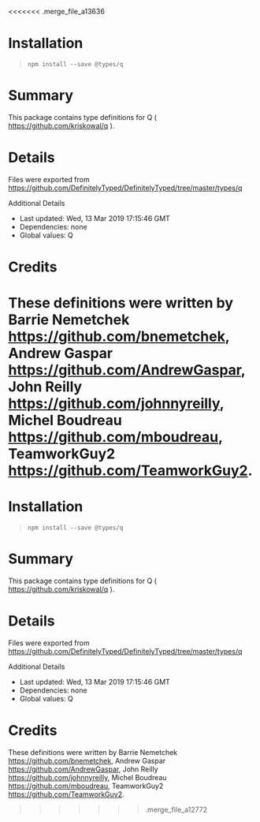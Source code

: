 <<<<<<< .merge_file_a13636
# Installation
> `npm install --save @types/q`

# Summary
This package contains type definitions for Q ( https://github.com/kriskowal/q ).

# Details
Files were exported from https://github.com/DefinitelyTyped/DefinitelyTyped/tree/master/types/q

Additional Details
 * Last updated: Wed, 13 Mar 2019 17:15:46 GMT
 * Dependencies: none
 * Global values: Q

# Credits
These definitions were written by Barrie Nemetchek <https://github.com/bnemetchek>, Andrew Gaspar <https://github.com/AndrewGaspar>, John Reilly <https://github.com/johnnyreilly>, Michel Boudreau <https://github.com/mboudreau>, TeamworkGuy2 <https://github.com/TeamworkGuy2>.
=======
# Installation
> `npm install --save @types/q`

# Summary
This package contains type definitions for Q ( https://github.com/kriskowal/q ).

# Details
Files were exported from https://github.com/DefinitelyTyped/DefinitelyTyped/tree/master/types/q

Additional Details
 * Last updated: Wed, 13 Mar 2019 17:15:46 GMT
 * Dependencies: none
 * Global values: Q

# Credits
These definitions were written by Barrie Nemetchek <https://github.com/bnemetchek>, Andrew Gaspar <https://github.com/AndrewGaspar>, John Reilly <https://github.com/johnnyreilly>, Michel Boudreau <https://github.com/mboudreau>, TeamworkGuy2 <https://github.com/TeamworkGuy2>.
>>>>>>> .merge_file_a12772
